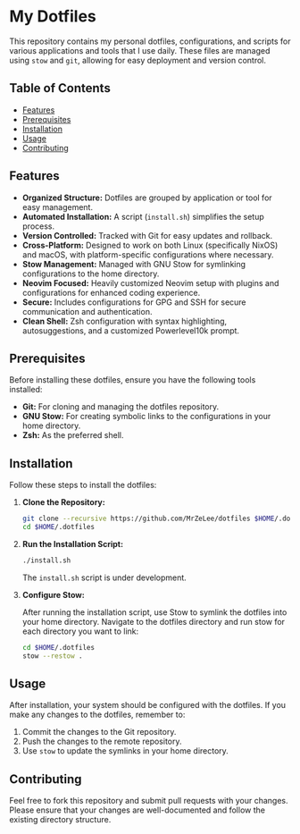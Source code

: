 # My Dotfiles

This repository contains my personal dotfiles, configurations, and scripts for
various applications and tools that I use daily. These files are managed using
`stow` and `git`, allowing for easy deployment and version control.

## Table of Contents

- [Features](#features)
- [Prerequisites](#prerequisites)
- [Installation](#installation)
- [Usage](#usage)
- [Contributing](#contributing)

## Features

- **Organized Structure:** Dotfiles are grouped by application or tool for easy
  management.
- **Automated Installation:** A script (`install.sh`) simplifies the setup
  process.
- **Version Controlled:** Tracked with Git for easy updates and rollback.
- **Cross-Platform:** Designed to work on both Linux (specifically NixOS) and
  macOS, with platform-specific configurations where necessary.
- **Stow Management:** Managed with GNU Stow for symlinking configurations to
  the home directory.
- **Neovim Focused:** Heavily customized Neovim setup with plugins and
  configurations for enhanced coding experience.
- **Secure:** Includes configurations for GPG and SSH for secure communication
  and authentication.
- **Clean Shell:** Zsh configuration with syntax highlighting, autosuggestions,
  and a customized Powerlevel10k prompt.

## Prerequisites

Before installing these dotfiles, ensure you have the following tools installed:

- **Git:** For cloning and managing the dotfiles repository.
- **GNU Stow:** For creating symbolic links to the configurations in your home
  directory.
- **Zsh:** As the preferred shell.

## Installation

Follow these steps to install the dotfiles:

1.  **Clone the Repository:**

    ```bash
    git clone --recursive https://github.com/MrZeLee/dotfiles $HOME/.dotfiles
    cd $HOME/.dotfiles
    ```

2.  **Run the Installation Script:**

    ```bash
    ./install.sh
    ```

    The `install.sh` script is under development.

3.  **Configure Stow:**

    After running the installation script, use Stow to symlink the dotfiles into
    your home directory. Navigate to the dotfiles directory and run stow for
    each directory you want to link:

    ```bash
    cd $HOME/.dotfiles
    stow --restow .
    ```

## Usage

After installation, your system should be configured with the dotfiles. If you
make any changes to the dotfiles, remember to:

1.  Commit the changes to the Git repository.
2.  Push the changes to the remote repository.
3.  Use `stow` to update the symlinks in your home directory.

## Contributing

Feel free to fork this repository and submit pull requests with your changes.
Please ensure that your changes are well-documented and follow the existing
directory structure.
